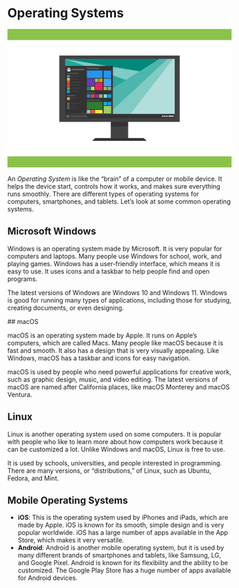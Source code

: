 # Operating Systems

<img class="header" src="images/os.png"/>

An *Operating System* is like the “brain” of a computer or mobile device. It helps the device start, controls how it works, and makes sure everything runs smoothly. There are different types of operating systems for computers, smartphones, and tablets. Let’s look at some common operating systems.

## Microsoft Windows

Windows is an operating system made by Microsoft. It is very popular for computers and laptops. Many people use Windows for school, work, and playing games. Windows has a user-friendly interface, which means it is easy to use. It uses icons and a taskbar to help people find and open programs.

The latest versions of Windows are Windows 10 and Windows 11. Windows is good for running many types of applications, including those for studying, creating documents, or even designing.

## macOS

macOS is an operating system made by Apple. It runs on Apple’s computers, which are called Macs. Many people like macOS because it is fast and smooth. It also has a design that is very visually appealing. Like Windows, macOS has a taskbar and icons for easy navigation.

macOS is used by people who need powerful applications for creative work, such as graphic design, music, and video editing. The latest versions of macOS are named after California places, like macOS Monterey and macOS Ventura.

## Linux

Linux is another operating system used on some computers. It is popular with people who like to learn more about how computers work because it can be customized a lot. Unlike Windows and macOS, Linux is free to use.

It is used by schools, universities, and people interested in programming. There are many versions, or “distributions,” of Linux, such as Ubuntu, Fedora, and Mint.

## Mobile Operating Systems

   - **iOS**: This is the operating system used by iPhones and iPads, which are made by Apple. iOS is known for its smooth, simple design and is very popular worldwide. iOS has a large number of apps available in the App Store, which makes it very versatile.
   - **Android**: Android is another mobile operating system, but it is used by many different brands of smartphones and tablets, like Samsung, LG, and Google Pixel. Android is known for its flexibility and the ability to be customized. The Google Play Store has a huge number of apps available for Android devices.
